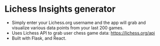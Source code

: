 # Lichess Insights generator

- Simply enter your Lichess.org username and the app will grab and visualize various data points from your last 200 games.
- Uses Lichess API to grab user chess game data: https://lichess.org/api
- Built with Flask, and React.
